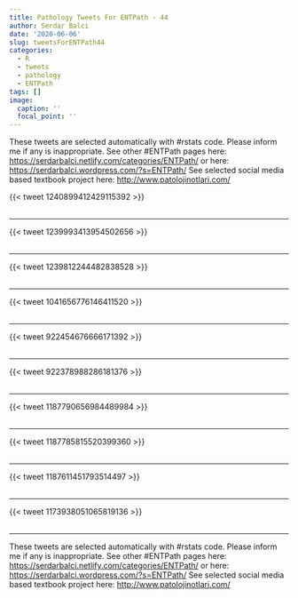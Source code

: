 ```yaml
---
title: Pathology Tweets For ENTPath - 44
author: Serdar Balci
date: '2020-06-06'
slug: tweetsForENTPath44
categories:
  - R
  - tweets
  - pathology
  - ENTPath
tags: []
image:
  caption: ''
  focal_point: ''
---
```



These tweets are selected automatically with #rstats code. Please inform me if any is inappropriate.
See other #ENTPath pages here: https://serdarbalci.netlify.com/categories/ENTPath/  or here: https://serdarbalci.wordpress.com/?s=ENTPath/ 
See selected social media based textbook project here: http://www.patolojinotlari.com/

{{< tweet 1240899412429115392 >}}
<br>
<br>
<hr>
{{< tweet 1239993413954502656 >}}
<br>
<br>
<hr>
{{< tweet 1239812244482838528 >}}
<br>
<br>
<hr>
{{< tweet 1041656776146411520 >}}
<br>
<br>
<hr>
{{< tweet 922454676666171392 >}}
<br>
<br>
<hr>
{{< tweet 922378988286181376 >}}
<br>
<br>
<hr>
{{< tweet 1187790656984489984 >}}
<br>
<br>
<hr>
{{< tweet 1187785815520399360 >}}
<br>
<br>
<hr>
{{< tweet 1187611451793514497 >}}
<br>
<br>
<hr>
{{< tweet 1173938051065819136 >}}
<br>
<br>
<hr>


These tweets are selected automatically with #rstats code. Please inform me if any is inappropriate.
See other #ENTPath pages here: https://serdarbalci.netlify.com/categories/ENTPath/  or here: https://serdarbalci.wordpress.com/?s=ENTPath/ 
See selected social media based textbook project here: http://www.patolojinotlari.com/
